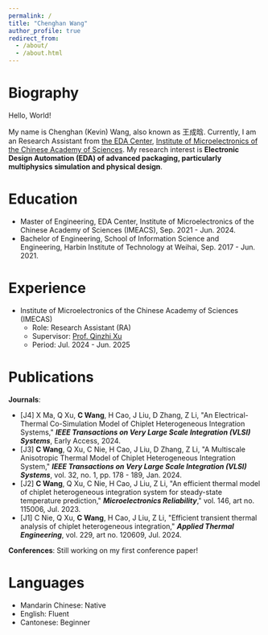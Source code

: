 ```yaml
---
permalink: /
title: "Chenghan Wang"
author_profile: true
redirect_from: 
  - /about/
  - /about.html
---
```




Biography
======
Hello, World! 

My name is Chenghan (Kevin) Wang, also known as 王成晗. Currently, I am an Research Assistant from [the EDA Center](http://www.ime.cas.cn/eda/), [Institute of Microelectronics of the Chinese Academy of Sciences](http://www.ime.ac.cn/). My research interest is **Electronic Design Automation (EDA) of advanced packaging, particularly multiphysics simulation and physical design**.

Education
======
- Master of Engineering, EDA Center, Institute of Microelectronics of the Chinese Academy of Sciences (IMEACS), Sep. 2021 - Jun. 2024.
- Bachelor of Engineering, School of Information Science and Engineering, Harbin Institute of Technology at Weihai, Sep. 2017 - Jun. 2021.

Experience
======
- Institute of Microelectronics of the Chinese Academy of Sciences (IMECAS)
  - Role: Research Assistant (RA)
  - Supervisor: [Prof. Qinzhi Xu](https://people.ucas.ac.cn/~0066358)
  - Period: Jul. 2024 - Jun. 2025

Publications
======
**Journals**:
- [J4] X Ma, Q Xu, **C Wang**, H Cao, J Liu, D Zhang, Z Li, "An Electrical-Thermal Co-Simulation Model of Chiplet Heterogeneous Integration Systems," ***IEEE Transactions on Very Large Scale Integration (VLSI) Systems***, Early Access, 2024.
- [J3] **C Wang**, Q Xu, C Nie, H Cao, J Liu, D Zhang, Z Li, "A Multiscale Anisotropic Thermal Model of Chiplet Heterogeneous Integration System," ***IEEE Transactions on Very Large Scale Integration (VLSI) Systems***, vol. 32, no. 1, pp. 178 - 189, Jan. 2024.
- [J2] **C Wang**, Q Xu, C Nie, H Cao, J Liu, Z Li, "An efficient thermal model of chiplet heterogeneous integration system for steady-state temperature prediction," ***Microelectronics Reliability***," vol. 146, art no. 115006, Jul. 2023.
- [J1] C Nie, Q Xu, **C Wang**, H Cao, J Liu, Z Li, "Efficient transient thermal analysis of chiplet heterogeneous integration," ***Applied Thermal Engineering***, vol. 229, art no. 120609, Jul. 2024.

**Conferences**:
Still working on my first conference paper!

Languages
======
- Mandarin Chinese: Native
- English: Fluent
- Cantonese: Beginner
